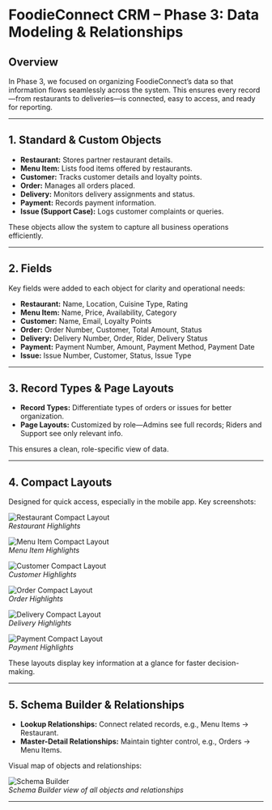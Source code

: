 # FoodieConnect CRM – Phase 3: Data Modeling & Relationships

## Overview
In Phase 3, we focused on organizing FoodieConnect’s data so that information flows seamlessly across the system. This ensures every record—from restaurants to deliveries—is connected, easy to access, and ready for reporting.

---

## 1. Standard & Custom Objects
- **Restaurant:** Stores partner restaurant details.  
- **Menu Item:** Lists food items offered by restaurants.  
- **Customer:** Tracks customer details and loyalty points.  
- **Order:** Manages all orders placed.  
- **Delivery:** Monitors delivery assignments and status.  
- **Payment:** Records payment information.  
- **Issue (Support Case):** Logs customer complaints or queries.

These objects allow the system to capture all business operations efficiently.

---

## 2. Fields
Key fields were added to each object for clarity and operational needs:
- **Restaurant:** Name, Location, Cuisine Type, Rating  
- **Menu Item:** Name, Price, Availability, Category  
- **Customer:** Name, Email, Loyalty Points  
- **Order:** Order Number, Customer, Total Amount, Status  
- **Delivery:** Delivery Number, Order, Rider, Delivery Status  
- **Payment:** Payment Number, Amount, Payment Method, Payment Date  
- **Issue:** Issue Number, Customer, Status, Issue Type

---

## 3. Record Types & Page Layouts
- **Record Types:** Differentiate types of orders or issues for better organization.  
- **Page Layouts:** Customized by role—Admins see full records; Riders and Support see only relevant info.

This ensures a clean, role-specific view of data.

---

## 4. Compact Layouts
Designed for quick access, especially in the mobile app. Key screenshots:  

![Restaurant Compact Layout](restaurent-compact-layout.png)  
*Restaurant Highlights*  

![Menu Item Compact Layout](menu-item-compact-layout.png)  
*Menu Item Highlights*  

![Customer Compact Layout](customer-compact-layout.png)  
*Customer Highlights*  

![Order Compact Layout](order-compact-layout.png)  
*Order Highlights*  

![Delivery Compact Layout](delivery-compact-layout.png)  
*Delivery Highlights*  

![Payment Compact Layout](Payment-compact-layout.png)  
*Payment Highlights*  

These layouts display key information at a glance for faster decision-making.

---

## 5. Schema Builder & Relationships
- **Lookup Relationships:** Connect related records, e.g., Menu Items → Restaurant.  
- **Master-Detail Relationships:** Maintain tighter control, e.g., Orders → Menu Items.

Visual map of objects and relationships:  

![Schema Builder](schema-builder.png)  
*Schema Builder view of all objects and relationships*  

---

